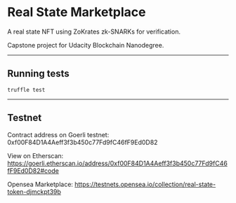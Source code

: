 # Real State Marketplace

A real state NFT using ZoKrates zk-SNARKs for verification. 

Capstone project for Udacity Blockchain Nanodegree.

***

## Running tests

    truffle test

***

## Testnet

Contract address on Goerli testnet: 0xf00F84D1A4Aeff3f3b450c77Fd9fC46fF9Ed0D82

View on Etherscan: https://goerli.etherscan.io/address/0xf00F84D1A4Aeff3f3b450c77Fd9fC46fF9Ed0D82#code

Opensea Marketplace: https://testnets.opensea.io/collection/real-state-token-djmckpt39b
